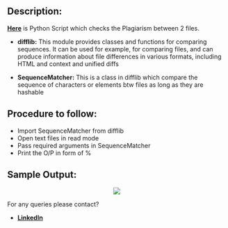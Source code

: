## Description: 
[**Here**](https://github.com/Aditya8821/Awesome_Python_Scripts/tree/main/BasicPythonScripts/Plagiarism%20Checker) is Python Script which checks the Plagiarism between 2 files.

- **difflib:**
This module provides classes and functions for comparing sequences. It can be used for example, for comparing files, and can produce information about file differences in various formats, including HTML and context and unified diffs
 
- **SequenceMatcher:**
This is a class in difflib which compare the sequence of characters or elements btw files as long as they are hashable

## Procedure to follow: 
- Import SequenceMatcher from difflib
- Open text files in read mode
- Pass required arguments in SequenceMatcher
- Print the O/P in form of %
## Sample Output:
<p align="center"><img src="https://github.com/Aditya8821/Awesome_Python_Scripts/blob/main/BasicPythonScripts/Plagiarism%20Checker/Images/Demo%20Output.png"></p>

For any queries please contact?
- [**LinkedIn**](https://www.linkedin.com/in/aditya-trivedi-032090164/)


